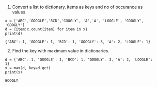 1. Convert a list to dictionary, items as keys and no of occurance as values.
```python3
x = ['ABC','GOOGLE','BCD','GOOGLY', 'A','A', 'LOOGLE', 'GOOGLY', 'GOOGLY']
d = {item:x.count(item) for item in x}
print(d)
```
`{'ABC': 1, 'GOOGLE': 1, 'BCD': 1, 'GOOGLY': 3, 'A': 2, 'LOOGLE': 1}`

2. Find the key with maximum value in dictionaries.
```python3
d = {'ABC': 1, 'GOOGLE': 1, 'BCD': 1, 'GOOGLY': 3, 'A': 2, 'LOOGLE': 1}
x = max(d, key=d.get)
print(x)
```
`GOOGLY`
